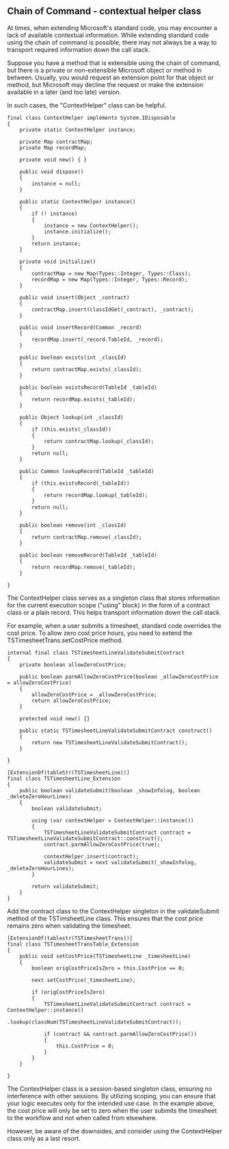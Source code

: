 ## Chain of Command - contextual helper class

At times, when extending Microsoft's standard code, you may encounter a lack of available contextual information. While extending standard code using the chain of command is possible, there may not always be a way to transport required information down the call stack.

Suppose you have a method that is extensible using the chain of command, but there is a private or non-extensible Microsoft object or method in between. Usually, you would request an extension point for that object or method, but Microsoft may decline the request or make the extension available in a later (and too late) version.

In such cases, the "ContextHelper" class can be helpful.

```axapta
final class ContextHelper implements System.IDisposable
{
    private static ContextHelper instance;

    private Map contractMap;
    private Map recordMap;

    private void new() { }

    public void dispose()
    {
        instance = null;
    }

    public static ContextHelper instance()
    {
        if (! instance)
        {
            instance = new ContextHelper();
            instance.initialize();
        }
        return instance;
    }

    private void initialize()
    {
        contractMap = new Map(Types::Integer, Types::Class);
        recordMap = new Map(Types::Integer, Types::Record);
    }

    public void insert(Object _contract)
    {
        contractMap.insert(classIdGet(_contract), _contract);
    }

    public void insertRecord(Common _record)
    {
        recordMap.insert(_record.TableId, _record);
    }

    public boolean exists(int _classId)
    {
        return contractMap.exists(_classId);
    }

    public boolean existsRecord(TableId _tableId)
    {
        return recordMap.exists(_tableId);
    }

    public Object lookup(int _classId)
    {
        if (this.exists(_classId))
        {
            return contractMap.lookup(_classId);
        }
        return null;
    }

    public Common lookupRecord(TableId _tableId)
    {
        if (this.existsRecord(_tableId))
        {
            return recordMap.lookup(_tableId);
        }
        return null;
    }

    public boolean remove(int _classId)
    {
        return contractMap.remove(_classId);
    }

    public boolean removeRecord(TableId _tableId)
    {
        return recordMap.remove(_tableId);
    }

}
```

The ContextHelper class serves as a singleton class that stores information for the current execution scope ("using" block) in the form of a contract class or a plain record. This helps transport information down the call stack.

For example, when a user submits a timesheet, standard code overrides the cost price. To allow zero cost price hours, you need to extend the TSTimesheetTrans.setCostPrice method.

```axapta
internal final class TSTimesheetLineValidateSubmitContract
{
    private boolean allowZeroCostPrice;

    public boolean parmAllowZeroCostPrice(boolean _allowZeroCostPrice = allowZeroCostPrice)
    {
        allowZeroCostPrice = _allowZeroCostPrice;
        return allowZeroCostPrice;
    }

    protected void new() {}

    public static TSTimesheetLineValidateSubmitContract construct()
    {
        return new TSTimesheetLineValidateSubmitContract();
    }

}
```

```axapta
[ExtensionOf(tableStr(TSTimesheetLine))]
final class TSTimesheetLine_Extension
{
    public boolean validateSubmit(boolean _showInfolog, boolean _deleteZeroHourLines)
    {
        boolean validateSubmit;

        using (var contextHelper = ContextHelper::instance())
        {
            TSTimesheetLineValidateSubmitContract contract = TSTimesheetLineValidateSubmitContract::construct();
            contract.parmAllowZeroCostPrice(true);

            contextHelper.insert(contract);
            validateSubmit = next validateSubmit(_showInfolog, _deleteZeroHourLines);
        }

        return validateSubmit;
    }
}
```

Add the contract class to the ContextHelper singleton in the validateSubmit method of the TSTimsheetLine class. This ensures that the cost price remains zero when validating the timesheet.


```axapta
[ExtensionOf(tablestr(TSTimesheetTrans))]
final class TSTimesheetTransTable_Extension
{
    public void setCostPrice(TSTimesheetLine _timesheetLine)
    {
        boolean origCostPriceIsZero = this.CostPrice == 0;

        next setCostPrice(_timesheetLine);

        if (origCostPriceIsZero)
        {
            TSTimesheetLineValidateSubmitContract contract = ContextHelper::instance()
                .lookup(classNum(TSTimesheetLineValidateSubmitContract));

            if (contract && contract.parmAllowZeroCostPrice())
            {
                this.CostPrice = 0;
            }
        }
    }

}
```

The ContextHelper class is a session-based singleton class, ensuring no interference with other sessions. By utilizing scoping, you can ensure that your logic executes only for the intended use case. In the example above, the cost price will only be set to zero when the user submits the timesheet to the workflow and not when called from elsewhere.

However, be aware of the downsides, and consider using the ContextHelper class only as a last resort.
